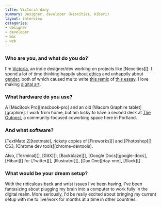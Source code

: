 ```yaml
---
title: Victoria Wang
summary: Designer, developer (Neocities, Hibari)
layout: interview
categories:
- designer
- developer
- mac
- web
---
```


### Who are you, and what do you do?

I'm [Victoria](http://twitter.com/violasong "Victoria's Twitter account."), an indie designer/dev working on projects like [Neocities][]. I spend a lot of time thinking happily about [ethics](http://victoria.neocities.org/ "Victoria's ethics weblog.") and unhappily about [gender](http://violasong.com/thoughtexperiment/ "Victoria's thought experiment essay."), both of which caused me to write [this remix](http://violasong.com/tableflip/ "Victoria's essay on gender.") of [this essay](http://tableflip.club/ "A website about table flipping."). I love making [digital art](https://www.flickr.com/photos/victoriawang/albums/72157665765423065 "Victoria's digital art on Flickr.").

### What hardware do you use?

A [MacBook Pro][macbook-pro] and an old [Wacom Graphire tablet][graphire]. I work from home, but am lucky to have a second desk at [The Outpost](http://outpostpdx.com/ "A shared workspace in Portland, Oregon."), a community-focused coworking space here in Portland.

### And what software?

[TextMate 2][textmate], rickety copies of [Fireworks][] and [Photoshop][] CS3, [Chrome dev tools][chrome-devtools].

Also, [Terminal][], [GitX][], [Backblaze][], [Google Docs][google-docs], [Hibari][] for [Twitter][], [Illustrator][], [Day One][day-one], [Slack][].

### What would be your dream setup?

With the ridiculous back and wrist issues I've been having, I've been fantasizing about plugging my brain into a computer to work fully in the digital realm. More seriously, I'd be really excited about bringing my current setup with me to live/work for months at a time in other countries.
